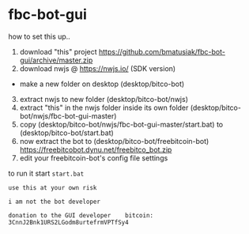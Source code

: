 # fbc-bot-gui

how to set this up.. 
1. download "this" project https://github.com/bmatusiak/fbc-bot-gui/archive/master.zip
2. download nwjs  @ https://nwjs.io/ (SDK version)
* make a new folder on desktop (desktop/bitco-bot)
3. extract nwjs to new folder  (desktop/bitco-bot/nwjs)
3. extract "this" in the nwjs folder inside its own folder (desktop/bitco-bot/nwjs/fbc-bot-gui-master)
4. copy (desktop/bitco-bot/nwjs/fbc-bot-gui-master/start.bat) to (desktop/bitco-bot/start.bat)
5. now extract the bot to (desktop/bitco-bot/freebitcoin-bot) https://freebitcobot.dynu.net/freebitco_bot.zip
6. edit your freebitcoin-bot's config file settings

to run it
start `start.bat`


```
use this at your own risk

i am not the bot developer

donation to the GUI developer    bitcoin: 3CnnJ2Bnk1URS2LGodm8urtefrmVPTfSy4
```

